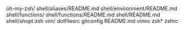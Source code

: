 oh-my-zsh/
shell/aliases/README.md
shell/environment/README.md
shell/functions/
shell/functions/README.md
shell/README.md
shell/shopt.zsh
vim/
dotfilesrc
gitconfig
README.md
vimrc
zsh*
zshrc
